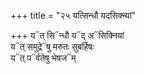 +++
title = "२५ यत्सिन्धौ यदसिक्न्यां"

+++
य᳓त् सि᳓न्धौ य᳓द् अ᳓सिक्नियां  
य᳓त् समुद्रे᳓षु मरुतः सुबर्हिषः  
य᳓त् प᳓र्वतेषु भेषज᳓म्